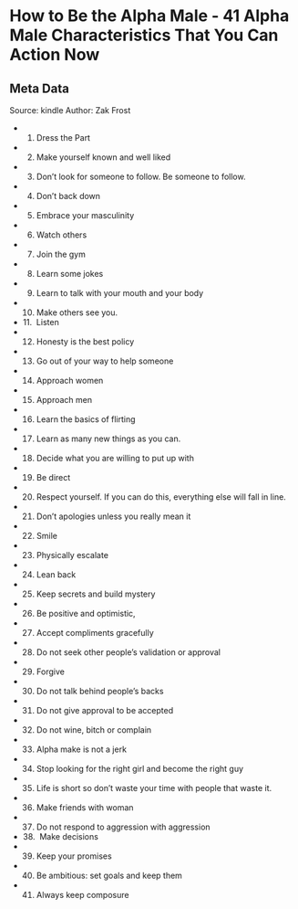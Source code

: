 # How to Be the Alpha Male - 41 Alpha Male Characteristics That You Can Action Now

## Meta Data

Source:  kindle 
Author: Zak Frost

- 1. Dress the Part
- 2. Make yourself known and well liked
- 3. Don’t look for someone to follow. Be someone to follow.
- 4. Don’t back down
- 5. Embrace your masculinity
- 6. Watch others
- 7. Join the gym
- 8. Learn some jokes
- 9. Learn to talk with your mouth and your body
- 10. Make others see you.
- 11.  Listen
- 12. Honesty is the best policy
- 13. Go out of your way to help someone
- 14. Approach women
- 15. Approach men
- 16. Learn the basics of flirting
- 17. Learn as many new things as you can.
- 18. Decide what you are willing to put up with
- 19. Be direct
- 20. Respect yourself. If you can do this, everything else will fall in line.
- 21. Don’t apologies unless you really mean it
- 22. Smile
- 23. Physically escalate
- 24. Lean back
- 25. Keep secrets and build mystery
- 26. Be positive and optimistic,
- 27. Accept compliments gracefully
- 28. Do not seek other people’s validation or approval
- 29. Forgive
- 30. Do not talk behind people’s backs
- 31. Do not give approval to be accepted
- 32. Do not wine, bitch or complain
- 33. Alpha make is not a jerk
- 34. Stop looking for the right girl and become the right guy
- 35. Life is short so don’t waste your time with people that waste it.
- 36. Make friends with woman
- 37. Do not respond to aggression with aggression
- 38.  Make decisions
- 39. Keep your promises
- 40. Be ambitious: set goals and keep them
- 41. Always keep composure
